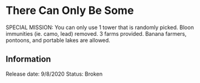 # There Can Only Be Some
SPECIAL MISSION: You can only use 1 tower that is randomly picked. Bloon immunities (ie. camo, lead) removed. 3 farms provided. Banana farmers, pontoons, and portable lakes are allowed.

## Information
Release date: 9/8/2020
Status: Broken
